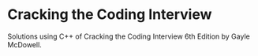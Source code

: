 # Cracking the Coding Interview

Solutions using C++ of Cracking the Coding Interview 6th Edition by Gayle McDowell.